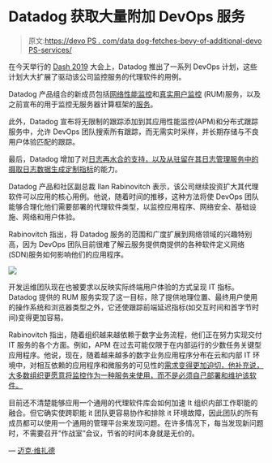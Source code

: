 # Datadog 获取大量附加 DevOps 服务

> 原文:[https://devo PS . com/data dog-fetches-bevy-of-additional-devo PS-services/](https://devops.com/datadog-fetches-bevy-of-additional-devops-services/)

在今天举行的 [Dash 2019](https://www.datadoghq.com/blog/dash-2019/) 大会上，Datadog 推出了一系列 DevOps 计划，这些计划大大扩展了驱动该公司监控服务的代理软件的用例。

Datadog 产品组合的新成员包括[网络性能监控](https://www.businesswire.com/news/home/20190717005103/en/Datadog-Announces-Network-Performance-Monitoring)和[真实用户监控](https://www.businesswire.com/news/home/20190717005035/en/Datadog-Announces-Real-User-Monitoring) (RUM)服务，以及之前宣布的用于监控无服务器计算框架的[服务](https://www.businesswire.com/news/home/20190717005030/en/Monitoring-Serverless-Workloads-Generally-Datadog)。

此外，Datadog 宣布将无限制的跟踪添加到其应用性能监控(APM)和分布式跟踪服务中，允许 DevOps 团队搜索所有跟踪，而无需实时采样，并长期存储与不良用户体验匹配的跟踪。

最后，Datadog 增加了对[日志再水合的支持，以及从驻留在其日志管理服务中的摄取日志数据生成定制指标](https://www.businesswire.com/news/home/20190717005094/en/Datadog-Announces-New-Cost-Optimization-Features-Log)的能力。

Datadog 产品和社区副总裁 Ilan Rabinovitch 表示，该公司继续投资扩大其代理软件可以应用的核心用例。他说，随着时间的推移，这种方法将使 DevOps 团队能够合理化他们需要部署的代理软件类型，以监控应用程序、网络安全、基础设施、网络和用户体验。

Rabinovitch 指出，将 Datadog 服务的范围和广度扩展到网络领域的兴趣特别高，因为 DevOps 团队目前很难了解云服务提供商提供的各种软件定义网络(SDN)服务如何影响他们的应用程序。

![](../Images/40b986cc1c7f82d819cb98520aea4f35.png)

开发运维团队现在也被要求以反映实际终端用户体验的方式呈现 IT 指标。Datadog 提供的 RUM 服务实现了这一目标，除了提供地理位置、最终用户使用的操作系统和浏览器类型之外，它还使跟踪前端延迟指标(如交互时间和首字节时间)变得更加容易。

Rabinovitch 指出，随着组织越来越依赖于数字业务流程，他们正在努力实现交付 IT 服务的各个方面。例如，APM 在过去可能仅限于在内部运行的少数任务关键型应用程序。他说，现在，随着越来越多的数字业务应用程序分布在云和内部 IT 环境中，对相互依赖的应用程序和微服务的可见性的[需求变得更加迫切，他补充说，大多数组织更愿意将监控作为一种服务来使用，而不是必须自己部署和维护该软件。](https://devops.com/monitoring-the-devops-tool-chain/)

目前还不清楚能够应用一个通用的代理软件库会如何加速 It 组织内部工作职能的融合。但它确实使跨职能 it 团队更容易协作和排除 it 环境故障，因此团队的所有成员都可以使用一个通用的管理平台来发现问题。在许多情况下，每当发现新问题时，不需要召开“作战室”会议，节省的时间本身就是无价的。

— [迈克·维扎德](https://devops.com/author/mike-vizard/)
